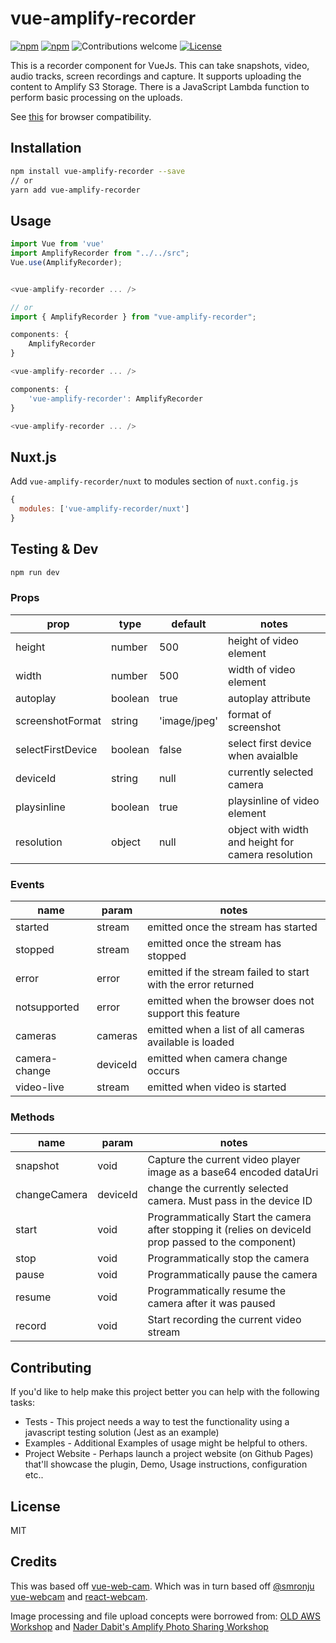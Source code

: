 # vue-amplify-recorder

[![npm](https://img.shields.io/npm/v/vue-amplify-recorder.svg)](https://www.npmjs.com/package/vue-amplify-recorder)
[![npm](https://img.shields.io/npm/dm/vue-amplify-recorder.svg)](https://www.npmjs.com/package/vue-amplify-recorder)
![Contributions welcome](https://img.shields.io/badge/contributions-welcome-orange.svg)
[![License](https://img.shields.io/badge/license-MIT-blue.svg)](https://opensource.org/licenses/MIT)

This is a recorder component for VueJs. 
This can take snapshots, video, audio tracks, screen recordings and capture.
It supports uploading the content to Amplify S3 Storage.
There is a JavaScript Lambda function to perform basic processing on the uploads.

See [this](http://caniuse.com/#feat=stream)
for browser compatibility.

## Installation

```bash
npm install vue-amplify-recorder --save
// or
yarn add vue-amplify-recorder
```

## Usage

```js
import Vue from 'vue'
import AmplifyRecorder from "../../src";
Vue.use(AmplifyRecorder);


<vue-amplify-recorder ... />

// or
import { AmplifyRecorder } from "vue-amplify-recorder";

components: {
    AmplifyRecorder
}

<vue-amplify-recorder ... />

components: {
    'vue-amplify-recorder': AmplifyRecorder
}

<vue-amplify-recorder ... />
```

## Nuxt.js

Add `vue-amplify-recorder/nuxt` to modules section of `nuxt.config.js`

```javascript
{
  modules: ['vue-amplify-recorder/nuxt']
}
```

## Testing & Dev

```bash
npm run dev
```

### Props

| prop              | type    | default      | notes                                              |
| ----------------- | ------- | ------------ | -------------------------------------------------- |
| height            | number  | 500          | height of video element                            |
| width             | number  | 500          | width of video element                             |
| autoplay          | boolean | true         | autoplay attribute                                 |
| screenshotFormat  | string  | 'image/jpeg' | format of screenshot                               |
| selectFirstDevice | boolean | false        | select first device when avaialble                 |
| deviceId          | string  | null         | currently selected camera                          |
| playsinline       | boolean | true         | playsinline of video element                       |
| resolution        | object  | null         | object with width and height for camera resolution |

### Events

| name          | param    | notes                                                         |
| ------------- | -------- | ------------------------------------------------------------- |
| started       | stream   | emitted once the stream has started                           |
| stopped       | stream   | emitted once the stream has stopped                           |
| error         | error    | emitted if the stream failed to start with the error returned |
| notsupported  | error    | emitted when the browser does not support this feature        |
| cameras       | cameras  | emitted when a list of all cameras available is loaded        |
| camera-change | deviceId | emitted when camera change occurs                             |
| video-live    | stream   | emitted when video is started                                 |

### Methods

| name         | param    | notes                                                                                                 |
| ------------ | -------- | ----------------------------------------------------------------------------------------------------- |
| snapshot      | void     | Capture the current video player image as a base64 encoded dataUri                                 |
| changeCamera | deviceId | change the currently selected camera. Must pass in the device ID                                      |
| start        | void     | Programmatically Start the camera after stopping it (relies on deviceId prop passed to the component) |
| stop         | void     | Programmatically stop the camera                                                                      |
| pause        | void     | Programmatically pause the camera                                                                     |
| resume       | void     | Programmatically resume the camera after it was paused
| record       | void     | Start recording the current video stream


## Contributing

If you'd like to help make this project better you can help with the following tasks:

- Tests - This project needs a way to test the functionality using a javascript testing solution (Jest as an example)
- Examples - Additional Examples of usage might be helpful to others.
- Project Website - Perhaps launch a project website (on Github Pages) that'll showcase the plugin, Demo, Usage instructions, configuration etc..

## License

MIT

## Credits
This was based off [vue-web-cam](https://www.npmjs.com/package/vue-web-cam). Which was in turn based off [@smronju vue-webcam](https://github.com/smronju/vue-webcam) and [react-webcam](https://github.com/mozmorris/react-webcam).

Image processing and file upload concepts were borrowed from:
[OLD AWS Workshop](https://amplify-workshop.go-aws.com/10_prerequisites.html)
and 
[Nader Dabit's Amplify Photo Sharing Workshop](https://github.com/dabit3/amplify-photo-sharing-workshop)
